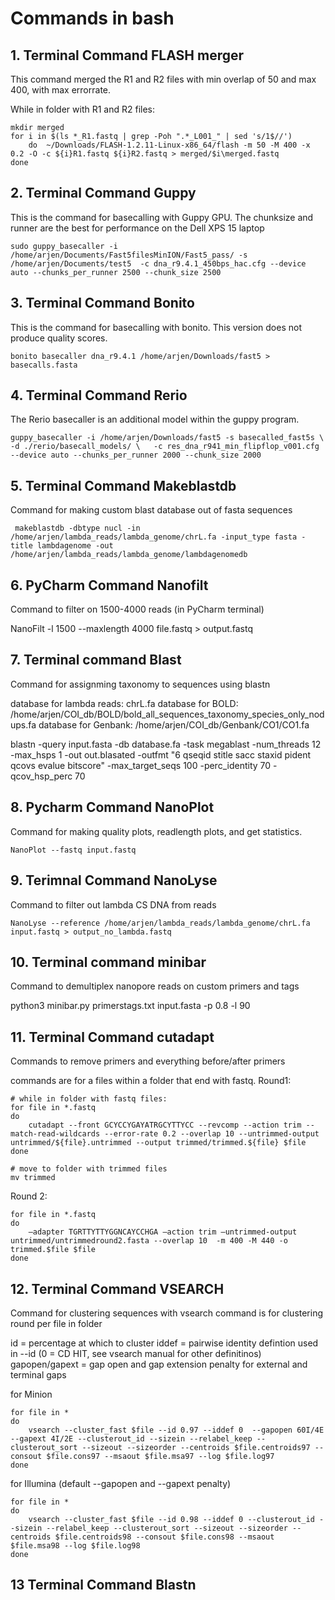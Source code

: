 # Commands in bash

## 1. Terminal Command FLASH merger
This command merged the R1 and R2 files with min overlap of 50 and max 400, with max errorrate. 

While in folder with R1 and R2 files:

    mkdir merged
    for i in $(ls *_R1.fastq | grep -Poh ".*_L001_" | sed 's/1$//')
        do  ~/Downloads/FLASH-1.2.11-Linux-x86_64/flash -m 50 -M 400 -x 0.2 -O -c ${i}R1.fastq ${i}R2.fastq > merged/$i\merged.fastq
    done
    
## 2. Terminal Command Guppy
This is the command for basecalling with Guppy GPU. The chunksize and runner are the best for performance on the Dell XPS 15 laptop

    sudo guppy_basecaller -i /home/arjen/Documents/Fast5filesMinION/Fast5_pass/ -s /home/arjen/Documents/test5  -c dna_r9.4.1_450bps_hac.cfg --device auto --chunks_per_runner 2500 --chunk_size 2500

## 3. Terminal Command Bonito
This is the command for basecalling with bonito. This version does not produce quality scores.

    bonito basecaller dna_r9.4.1 /home/arjen/Downloads/fast5 > basecalls.fasta

## 4. Terminal Command Rerio
The Rerio basecaller is an additional model within the guppy program.

    guppy_basecaller -i /home/arjen/Downloads/fast5 -s basecalled_fast5s \ -d ./rerio/basecall_models/ \   -c res_dna_r941_min_flipflop_v001.cfg --device auto --chunks_per_runner 2000 --chunk_size 2000

## 5. Terminal Command Makeblastdb
Command for making custom blast database out of fasta sequences

     makeblastdb -dbtype nucl -in /home/arjen/lambda_reads/lambda_genome/chrL.fa -input_type fasta -title lambdagenome -out /home/arjen/lambda_reads/lambda_genome/lambdagenomedb
     
## 6. PyCharm Command Nanofilt 
Command to filter on 1500-4000 reads (in PyCharm terminal)

 NanoFilt -l 1500 --maxlength 4000 file.fastq > output.fastq

## 7. Terminal command Blast 
Command for assignming taxonomy to sequences using blastn

database for lambda reads: chrL.fa
database for BOLD: /home/arjen/COI_db/BOLD/bold_all_sequences_taxonomy_species_only_nodups.fa
database for Genbank: /home/arjen/COI_db/Genbank/CO1/CO1.fa

   blastn -query input.fasta -db database.fa -task megablast -num_threads 12 -max_hsps 1 -out out.blasated -outfmt "6 qseqid stitle sacc staxid pident qcovs evalue bitscore" -max_target_seqs 100 -perc_identity 70 -qcov_hsp_perc 70

## 8. Pycharm Command NanoPlot
Command for making quality plots, readlength plots, and get statistics.

    NanoPlot --fastq input.fastq
## 9. Terimnal Command NanoLyse
Command to filter out lambda CS DNA from reads

    NanoLyse --reference /home/arjen/lambda_reads/lambda_genome/chrL.fa input.fastq > output_no_lambda.fastq

## 10. Terminal command minibar
Command to demultiplex nanopore reads on custom primers and tags

   python3 minibar.py primerstags.txt input.fasta -p 0.8 -l 90
   
## 11. Terminal Command cutadapt
Commands to remove primers and everything before/after primers

commands are for a files within a folder that end with fastq. 
Round1:

    # while in folder with fastq files:
    for file in *.fastq
    do 
        cutadapt --front GCYCCYGAYATRGCYTTYCC --revcomp --action trim --match-read-wildcards --error-rate 0.2 --overlap 10 --untrimmed-output untrimmed/${file}.untrimmed --output trimmed/trimmed.${file} $file
    done
    
    # move to folder with trimmed files
    mv trimmed
    
Round 2:

    for file in *.fastq
    do 
        –adapter TGRTTYTTYGGNCAYCCHGA –action trim –untrimmed-output untrimmed/untrimmedround2.fasta --overlap 10  -m 400 -M 440 -o trimmed.$file $file
    done

## 12. Terminal Command VSEARCH
Command for clustering sequences with vsearch
command is for clustering round per file in folder 

id = percentage at which to cluster
iddef = pairwise identity defintion used in --id (0 = CD HIT, see vsearch manual for other definitinos)
gapopen/gapext = gap open and gap extension penalty for external and terminal gaps

for Minion

    for file in *
    do 
        vsearch --cluster_fast $file --id 0.97 --iddef 0  --gapopen 60I/4E --gapext 4I/2E --clusterout_id --sizein --relabel_keep --clusterout_sort --sizeout --sizeorder --centroids $file.centroids97 --consout $file.cons97 --msaout $file.msa97 --log $file.log97 
    done
    
for Illumina (default --gapopen and --gapext penalty)

    for file in *
    do 
        vsearch --cluster_fast $file --id 0.98 --iddef 0 --clusterout_id --sizein --relabel_keep --clusterout_sort --sizeout --sizeorder --centroids $file.centroids98 --consout $file.cons98 --msaout $file.msa98 --log $file.log98 
    done

## 13 Terminal Command Blastn






    
